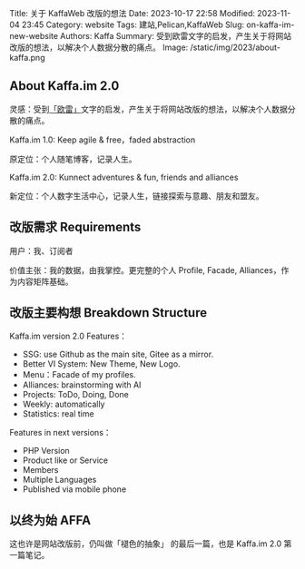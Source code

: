Title: 关于 KaffaWeb 改版的想法
Date: 2023-10-17 22:58
Modified: 2023-11-04 23:45
Category: website
Tags: 建站,Pelican,KaffaWeb
Slug: on-kaffa-im-new-website
Authors: Kaffa
Summary: 受到欧雷文字的启发，产生关于将网站改版的想法，以解决个人数据分散的痛点。
Image: /static/img/2023/about-kaffa.png

## About Kaffa.im 2.0

灵感：受到[「欧雷」](https://ourai.ws/)文字的启发，产生关于将网站改版的想法，以解决个人数据分散的痛点。

Kaffa.im 1.0: Keep agile & free，faded abstraction

原定位：个人随笔博客，记录人生。

Kaffa.im 2.0: Kunnect adventures & fun, friends and alliances

新定位：个人数字生活中心，记录人生，链接探索与意趣、朋友和盟友。

## 改版需求 Requirements

用户：我、订阅者

价值主张：我的数据，由我掌控。更完整的个人 Profile, Facade, Alliances，作为内容矩阵基础。


## 改版主要构想 Breakdown Structure

Kaffa.im version 2.0 Features：

- SSG: use Github as the main site, Gitee as a mirror.
- Better VI System: New Theme, New Logo.
- Menu：Facade of my profiles.
- Alliances: brainstorming with AI
- Projects: ToDo, Doing, Done
- Weekly: automatically 
- Statistics: real time


Features in next versions：

- PHP Version
- Product like or Service
- Members
- Multiple Languages
- Published via mobile phone

## 以终为始 AFFA

这也许是网站改版前，仍叫做「褪色的抽象」 的最后一篇，也是 Kaffa.im 2.0 第一篇笔记。


